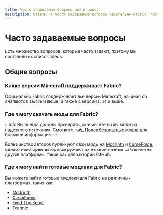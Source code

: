 ```yaml
---
title: Часто задаваемые вопросы для игроков
description: Ответы на часто задаваемые вопросы касательно Fabric, поступающие от игроков и администраторов серверов.
---
```


# Часто задаваемые вопросы

Есть множество вопросов, которые часто задают, поэтому мы составили их список здесь.

## Общие вопросы

### Какие версии Minecraft поддерживает Fabric?

Официально Fabric поддерживает все версии Minecraft, начиная со снапшотов `18w43b` и выше, а также с версии `1.14` и выше.

### Где я могу скачать моды для Fabric?

:::info
Вы всегда должны проверять, скачиваете ли вы моды из надежного источника. Смотрите гайд [Поиск безопасных модов](./finding-mods.md) для большей информации.
:::

Большинство авторов публикуют свои моды на [Modrinth](https://modrinth.com/mods?g=categories:%27fabric%27) и [CurseForge](https://www.curseforge.com/minecraft/search?class=mc-mods\\&gameVersionTypeId=4), однако некоторые авторы загружают их на свои личные сайты или на другие платформы, такие как репозиторий GitHub.

### Где я могу найти готовые модпаки для Fabric?

Вы можете найти готовые модпаки для Fabric на различных платформах, таких как:

- [Modrinth](https://modrinth.com/modpacks?g=categories:%27fabric%27)
- [CurseForge](https://www.curseforge.com/minecraft/search?class=modpacks\\&gameVersionTypeId=4)
- [Feed The Beast](https://www.feed-the-beast.com/ftb-app)
- [Technic](https://www.technicpack.net/modpacks)
